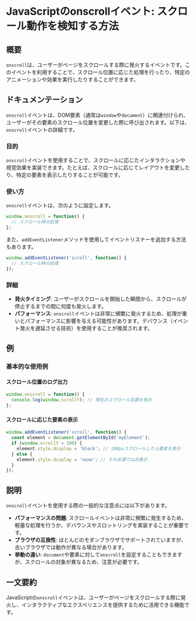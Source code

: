 <!--
Meta Description: # JavaScriptのonscrollイベント: スクロール動作を検知する方法 ## 概要 `onscroll`は、ユーザーがページをスクロールする際に発火するイベントです。このイベントを利用することで、スクロール位置に応じた処理を行ったり、特定のアニメーションや効果を実行したりすることができま...
Meta Keywords: onscroll, window, javascript, function, イベントは
-->

# JavaScriptのonscrollイベント: スクロール動作を検知する方法

## 概要
`onscroll`は、ユーザーがページをスクロールする際に発火するイベントです。このイベントを利用することで、スクロール位置に応じた処理を行ったり、特定のアニメーションや効果を実行したりすることができます。

## ドキュメンテーション
`onscroll`イベントは、DOM要素（通常は`window`や`document`）に関連付けられ、ユーザーがその要素のスクロール位置を変更した際に呼び出されます。以下は、`onscroll`イベントの詳細です。

### 目的
`onscroll`イベントを使用することで、スクロールに応じたインタラクションや視覚効果を実装できます。たとえば、スクロールに応じてレイアウトを変更したり、特定の要素を表示したりすることが可能です。

### 使い方
`onscroll`イベントは、次のように設定します。

```javascript
window.onscroll = function() {
  // スクロール時の処理
};
```

また、`addEventListener`メソッドを使用してイベントリスナーを追加する方法もあります。

```javascript
window.addEventListener('scroll', function() {
  // スクロール時の処理
});
```

### 詳細
- **発火タイミング**: ユーザーがスクロールを開始した瞬間から、スクロールが停止するまでの間に何度も発火します。
- **パフォーマンス**: `onscroll`イベントは非常に頻繁に発火するため、処理が重いとパフォーマンスに影響を与える可能性があります。デバウンス（イベント発火を遅延させる技術）を使用することが推奨されます。

## 例
### 基本的な使用例

#### スクロール位置のログ出力
```javascript
window.onscroll = function() {
  console.log(window.scrollY); // 現在のスクロール位置を表示
};
```

#### スクロールに応じた要素の表示
```javascript
window.addEventListener('scroll', function() {
  const element = document.getElementById('myElement');
  if (window.scrollY > 100) {
    element.style.display = 'block'; // 100pxスクロールしたら要素を表示
  } else {
    element.style.display = 'none'; // それ未満では非表示
  }
});
```

## 説明
`onscroll`イベントを使用する際の一般的な注意点には以下があります。

- **パフォーマンスの問題**: スクロールイベントは非常に頻繁に発生するため、軽量な処理を行うか、デバウンスやスロットリングを実装することが重要です。
- **ブラウザの互換性**: ほとんどのモダンブラウザでサポートされていますが、古いブラウザでは動作が異なる場合があります。
- **挙動の違い**: `document`や要素に対して`onscroll`を設定することもできますが、スクロールの対象が異なるため、注意が必要です。

## 一文要約
JavaScriptの`onscroll`イベントは、ユーザーがページをスクロールする際に発火し、インタラクティブなエクスペリエンスを提供するために活用できる機能です。